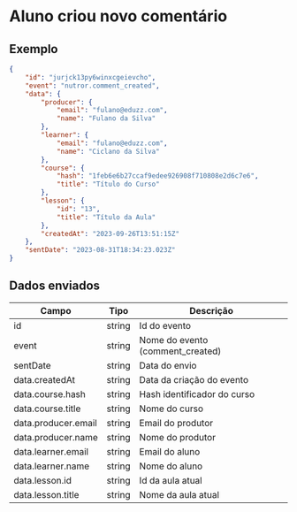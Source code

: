 # Aluno criou novo comentário

## Exemplo

```json
{
    "id": "jurjck13py6winxcgeievcho",
    "event": "nutror.comment_created",
    "data": {
        "producer": {
            "email": "fulano@eduzz.com",
            "name": "Fulano da Silva"
        },
        "learner": {
            "email": "fulano@eduzz.com",
            "name": "Ciclano da Silva"
        },
        "course": {
            "hash": "1feb6e6b27ccaf9edee926908f710808e2d6c7e6",
            "title": "Título do Curso"
        },
        "lesson": {
            "id": "13",
            "title": "Título da Aula"
        },
        "createdAt": "2023-09-26T13:51:15Z"
    },
    "sentDate": "2023-08-31T18:34:23.023Z"
}
```

## Dados enviados

| Campo                 | Tipo   | Descrição                           |
|-----------------------|--------|-------------------------------------|
| id                    | string | Id do evento                        |
| event                 | string | Nome do evento (comment_created)    |
| sentDate              | string | Data do envio                       |
| data.createdAt        | string | Data da criação do evento           |
| data.course.hash      | string | Hash identificador do curso         |
| data.course.title     | string | Nome do curso                       |
| data.producer.email   | string | Email do produtor                   |
| data.producer.name    | string | Nome do produtor                    |
| data.learner.email    | string | Email do aluno                      |
| data.learner.name     | string | Nome do aluno                       |
| data.lesson.id        | string | Id da aula atual                    |
| data.lesson.title     | string | Nome da aula atual                  |